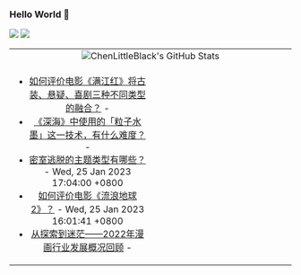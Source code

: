 ### Hello World 👋

[![](https://img.shields.io/badge/@ChenLittleBlack-1a6c81?style=flat&logo=java&logoColor=1a6c81&label=Java&colorA=ffffff)](https://www.java.com/)
[![](https://img.shields.io/badge/@ChenLittleBlack-41b883?style=flat&logo=vuedotjs&logoColor=41b883&label=Vue&colorA=ffffff)](https://cn.vuejs.org/)

<table>
<tr>
<td colspan="2" style="text-align: center;">
<img alt="ChenLittleBlack's GitHub Stats" src="https://github-readme-stats.vercel.app/api?username=ChenLittleBlack&show_icons=true&icon_color=CE1D2D&text_color=718096&bg_color=ffffff&hide_title=true" />
</td>
</tr>
<tr>
<td align="center" valign="middle">

<!-- START_SECTION:blog -->
* <a href='http://www.zhihu.com/question/579866116/answer/2858223193?utm_campaign=rss&utm_medium=rss&utm_source=rss&utm_content=title' target='_blank'>如何评价电影《满江红》将古装、悬疑、喜剧三种不同类型的融合？</a> - 
* <a href='http://www.zhihu.com/question/580073353/answer/2860337718?utm_campaign=rss&utm_medium=rss&utm_source=rss&utm_content=title' target='_blank'>《深海》中使用的「粒子水墨」这一技术，有什么难度？</a> - 
* <a href='http://www.zhihu.com/question/578232414/answer/2845021036?utm_campaign=rss&utm_medium=rss&utm_source=rss&utm_content=title' target='_blank'>密室逃脱的主题类型有哪些？</a> - Wed, 25 Jan 2023 17:04:00 +0800
* <a href='http://www.zhihu.com/question/578256937/answer/2855851057?utm_campaign=rss&utm_medium=rss&utm_source=rss&utm_content=title' target='_blank'>如何评价电影《流浪地球 2》？</a> - Wed, 25 Jan 2023 16:01:41 +0800
* <a href='http://zhuanlan.zhihu.com/p/595851774?utm_campaign=rss&utm_medium=rss&utm_source=rss&utm_content=title' target='_blank'>从探索到迷茫——2022年漫画行业发展概况回顾</a> - 
<!-- END_SECTION:blog -->

</td>
<td valign="middle" width="50%">

<!-- START_SECTION:douban -->

<!-- END_SECTION:douban -->

</td>
</tr>
</table>
